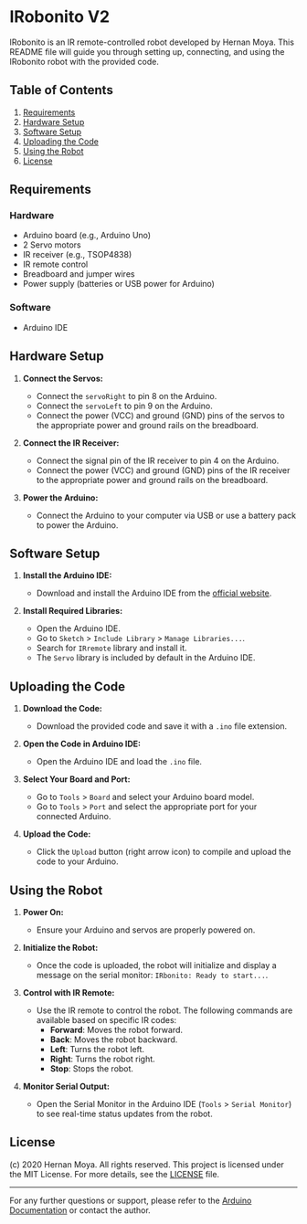
# IRobonito V2

IRobonito is an IR remote-controlled robot developed by Hernan Moya. This README file will guide you through setting up, connecting, and using the IRobonito robot with the provided code.

## Table of Contents
1. [Requirements](#requirements)
2. [Hardware Setup](#hardware-setup)
3. [Software Setup](#software-setup)
4. [Uploading the Code](#uploading-the-code)
5. [Using the Robot](#using-the-robot)
6. [License](#license)

## Requirements

### Hardware
- Arduino board (e.g., Arduino Uno)
- 2 Servo motors
- IR receiver (e.g., TSOP4838)
- IR remote control
- Breadboard and jumper wires
- Power supply (batteries or USB power for Arduino)

### Software
- Arduino IDE

## Hardware Setup

1. **Connect the Servos:**
   - Connect the `servoRight` to pin 8 on the Arduino.
   - Connect the `servoLeft` to pin 9 on the Arduino.
   - Connect the power (VCC) and ground (GND) pins of the servos to the appropriate power and ground rails on the breadboard.

2. **Connect the IR Receiver:**
   - Connect the signal pin of the IR receiver to pin 4 on the Arduino.
   - Connect the power (VCC) and ground (GND) pins of the IR receiver to the appropriate power and ground rails on the breadboard.

3. **Power the Arduino:**
   - Connect the Arduino to your computer via USB or use a battery pack to power the Arduino.

## Software Setup

1. **Install the Arduino IDE:**
   - Download and install the Arduino IDE from the [official website](https://www.arduino.cc/en/software).

2. **Install Required Libraries:**
   - Open the Arduino IDE.
   - Go to `Sketch` > `Include Library` > `Manage Libraries...`.
   - Search for `IRremote` library and install it.
   - The `Servo` library is included by default in the Arduino IDE.

## Uploading the Code

1. **Download the Code:**
   - Download the provided code and save it with a `.ino` file extension.

2. **Open the Code in Arduino IDE:**
   - Open the Arduino IDE and load the `.ino` file.

3. **Select Your Board and Port:**
   - Go to `Tools` > `Board` and select your Arduino board model.
   - Go to `Tools` > `Port` and select the appropriate port for your connected Arduino.

4. **Upload the Code:**
   - Click the `Upload` button (right arrow icon) to compile and upload the code to your Arduino.

## Using the Robot

1. **Power On:**
   - Ensure your Arduino and servos are properly powered on.

2. **Initialize the Robot:**
   - Once the code is uploaded, the robot will initialize and display a message on the serial monitor: `IRbonito: Ready to start...`.

3. **Control with IR Remote:**
   - Use the IR remote to control the robot. The following commands are available based on specific IR codes:
     - **Forward**: Moves the robot forward.
     - **Back**: Moves the robot backward.
     - **Left**: Turns the robot left.
     - **Right**: Turns the robot right.
     - **Stop**: Stops the robot.

4. **Monitor Serial Output:**
   - Open the Serial Monitor in the Arduino IDE (`Tools` > `Serial Monitor`) to see real-time status updates from the robot.

## License

(c) 2020 Hernan Moya. All rights reserved. This project is licensed under the MIT License. For more details, see the [LICENSE](LICENSE) file.

---

For any further questions or support, please refer to the [Arduino Documentation](https://www.arduino.cc/en/Guide/HomePage) or contact the author.

